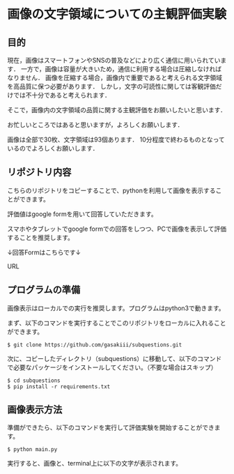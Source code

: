 # 画像の文字領域についての主観評価実験
## 目的
現在，画像はスマートフォンやSNSの普及などにより広く通信に用いられています．
一方で，画像は容量が大きいため，通信に利用する場合は圧縮しなければなりません．
画像を圧縮する場合，画像内で重要であると考えられる文字領域を高品質に保つ必要があります．
しかし，文字の可読性に関しては客観評価だけでは不十分であると考えられます．

そこで，画像内の文字領域の品質に関する主観評価をお願いしたいと思います．

お忙しいところではあると思いますが，よろしくお願いします．

画像は全部で30枚、文字領域は93個あります． 10分程度で終わるものとなっているのでよろしくお願いします．

## リポジトリ内容
こちらのリポジトリをコピーすることで、pythonを利用して画像を表示することができます。

評価値はgoogle formを用いて回答していただきます。

スマホやタブレットでgoogle formでの回答をしつつ、PCで画像を表示して評価することを推奨します。

↓回答Formはこちらです↓

URL

## プログラムの準備
画像表示はローカルでの実行を推奨します。プログラムはpython3で動きます。

まず、以下のコマンドを実行することでこのリポジトリをローカルに入れることができます。

```
$ git clone https://github.com/gasakiii/subquestions.git
```

次に、コピーしたディレクトリ（subquestions）に移動して、以下のコマンドで必要なパッケージをインストールしてください。（不要な場合はスキップ）

```
$ cd subquestions
$ pip install -r requirements.txt
```

## 画像表示方法
準備ができたら、以下のコマンドを実行して評価実験を開始することができます。

```
$ python main.py
```

実行すると、画像と、terminal上に以下の文字が表示されます。
